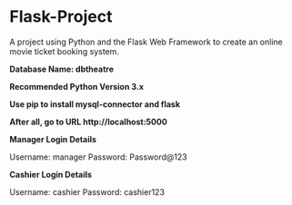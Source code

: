 # Flask-Project
A project using Python and the Flask Web Framework to create an online movie ticket booking system.

**Database Name: dbtheatre**

**Recommended Python Version 3.x**

**Use pip to install mysql-connector and flask**

**After all, go to URL http://localhost:5000**


**Manager Login Details**

Username: manager
Password: Password@123

**Cashier Login Details**

Username: cashier
Password: cashier123

